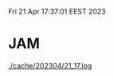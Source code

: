 Fri 21 Apr 17:37:01 EEST 2023
# JAM
<a href='./cache/202304/21_17.log'>./cache/202304/21_17.log</a>
